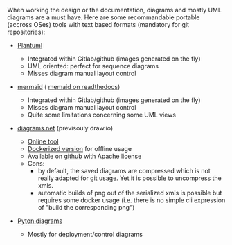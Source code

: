 When working the design or the documentation, diagrams and
mostly UML diagrams are a must have. Here are some recommandable
portable (accross OSes) tools with text based formats (mandatory
for git repositories):

* [Plantuml](https://plantuml.com/) 
  - Integrated within Gitlab/github (images generated on the fly)
  - UML oriented: perfect for sequence diagrams
  - Misses diagram manual layout control
 
* [mermaid](https://github.com/mermaid-js/mermaid) (
  [memaid on readthedocs](https://mermaid-js.github.io/mermaid))
  - Integrated within Gitlab/github (images generated on the fly)
  - Misses diagram manual layout control
  - Quite some limitations concerning some UML views

* [diagrams.net](https://app.diagrams.net/) (previsouly draw.io)
  - [Online tool](https://app.diagrams.net/)  
  - [Dockerized version](https://github.com/jgraph/docker-drawio) for offline usage
  - Available on [github](https://github.com/jgraph/drawio) with Apache license
  - Cons:
    * by default, the saved diagrams are compressed which is not really adapted
      for git usage. Yet it is possible to uncompress the xmls.
    * automatic builds of png out of the serialized xmls is possible but requires 
      some docker usage (i.e. there is no simple cli expression of "build the
      corresponding png")
 
* [Pyton diagrams](https://pypi.org/project/diagrams/)
   - Mostly for deployment/control diagrams
   
